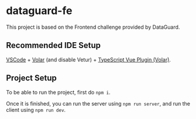 # dataguard-fe

This project is based on the Frontend challenge provided by DataGuard.

## Recommended IDE Setup

[VSCode](https://code.visualstudio.com/) + [Volar](https://marketplace.visualstudio.com/items?itemName=Vue.volar) (and disable Vetur) + [TypeScript Vue Plugin (Volar)](https://marketplace.visualstudio.com/items?itemName=Vue.vscode-typescript-vue-plugin).



## Project Setup

To be able to run the project, first do ` npm i `.

Once it is finished, you can run the server using ` npm run server `, and run the client using ` npm run dev `. 
